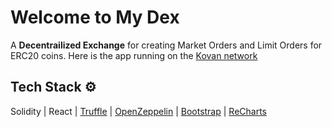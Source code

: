 # Welcome to My Dex

A **Decentrailized Exchange** for creating Market Orders and Limit Orders for ERC20 coins. Here is the app running on the [Kovan network](https://dex-vs.netlify.app/)

## Tech Stack ⚙️

Solidity | React | [Truffle](https://trufflesuite.com/) | [OpenZeppelin](https://github.com/OpenZeppelin/openzeppelin-contracts) | [Bootstrap](https://getbootstrap.com/) | [ReCharts](https://recharts.org/en-US)
